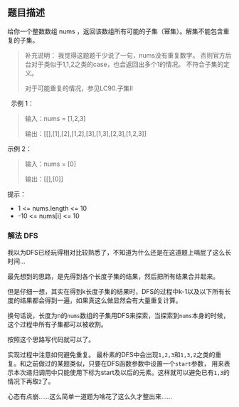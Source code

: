 ## 题目描述
给你一个整数数组 nums ，返回该数组所有可能的子集（幂集）。解集不能包含重复的子集。

>补充说明：
>我觉得这题题干少说了一句，nums没有重复数字。
>否则官方后台对于类似于1,1,2之类的case，也会返回出多个1的情况。
>不符合子集的定义。
>
>对于可能重复的情况，参见LC90.子集II

 
示例 1：
>输入：nums = [1,2,3]
>
>输出：[[],[1],[2],[1,2],[3],[1,3],[2,3],[1,2,3]]

示例 2：
>输入：nums = [0]
>
>输出：[[],[0]]
 

提示：
- 1 <= nums.length <= 10
- -10 <= nums[i] <= 10

### 解法 DFS
我以为DFS已经玩得相对比较熟悉了，不知道为什么还是在这道题上嗝屁了这么长时间…

最先想到的思路，是先得到各个长度子集的结果，然后把所有结果合并起来。

但是仔细一想，其实在得到k长度子集的结果时，DFS的过程中k-1以及以下所有长度的结果都会得到一遍，如果真这么做显然会有大量重复计算。

换句话说，长度为n的`nums`数组的子集用DFS来探索，当探索到`nums`本身的时候，这个过程中所有子集都可以被收割。

按照这个思路写代码就可以了。

实现过程中注意如何避免重复。
最朴素的DFS中会出现`1,2,3`和`1,3,2`之类的重复。和之前做过的某题类似，只要在DFS函数参数中设置一个`start`参数，
用来表示本次递归调用中只能使用下标为start及以后的元素。这样就可以避免已有`1,3`的情况下再取`2`了。

心态有点崩……这么简单一道题为啥花了这么久才整出来……